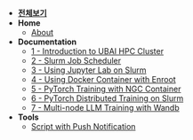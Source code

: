 - [**전체보기**](dashboard.md)
- **Home**
  - [About](notes/enroot-slurm/README.md)
- **Documentation**
  - [1 - Introduction to UBAI HPC Cluster](notes/enroot-slurm/01_UBAI.md)
  - [2 - Slurm Job Scheduler](notes/enroot-slurm/02_slurm.md)
  - [3 - Using Jupyter Lab on Slurm](notes/enroot-slurm/03_jupyterlab.md)
  - [4 - Using Docker Container with Enroot](notes/enroot-slurm/04_enroot.md)
  - [5 - PyTorch Training with NGC Container](notes/enroot-slurm/05_ngc.md)
  - [6 - PyTorch Distributed Training on Slurm](notes/enroot-slurm/06_standalone.md)
  - [7 - Multi-node LLM Training with Wandb](notes/enroot-slurm/07_multinode.md)
- **Tools**
  - [Script with Push Notification](notes/enroot-slurm/notification.md)